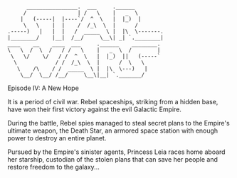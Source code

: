 ```
      ________________.  ___     .______
     /                | /   \    |   _  \
    |   (-----|  |----`/  ^  \   |  |_)  |
     \   \    |  |    /  /_\  \  |      /
.-----)   |   |  |   /  _____  \ |  |\  \-------.
|________/    |__|  /__/     \__\| _| `.________|
____    __    ____  ___     .______    ________.
\   \  /  \  /   / /   \    |   _  \  /        |
 \   \/    \/   / /  ^  \   |  |_)  ||   (-----`
  \            / /  /_\  \  |      /  \   \
   \    /\    / /  _____  \ |  |\  \---)   |
    \__/  \__/ /__/     \__\|__| `._______/

```

Episode IV: A New Hope

It is a period of civil war. Rebel spaceships,
striking from a hidden base, have won their first
victory against the evil Galactic Empire.

During the battle, Rebel spies managed to steal
secret plans to the Empire's ultimate weapon, the
Death Star, an armored space station with enough
power to destroy an entire planet.

Pursued by the Empire's sinister agents, Princess
Leia races home aboard her starship, custodian of
the stolen plans that can save her people and
restore freedom to the galaxy...
